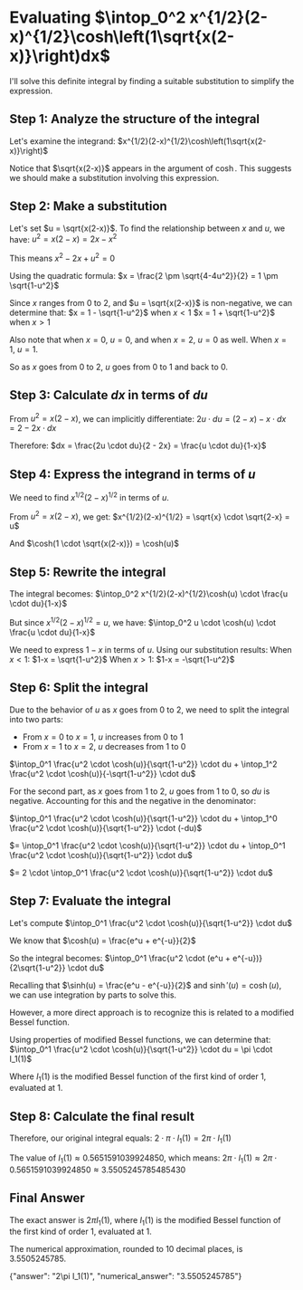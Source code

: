 # Evaluating $\intop_0^2 x^{1/2}(2-x)^{1/2}\cosh\left(1\sqrt{x(2-x)}\right)dx$

I'll solve this definite integral by finding a suitable substitution to simplify the expression.

## Step 1: Analyze the structure of the integral

Let's examine the integrand: $x^{1/2}(2-x)^{1/2}\cosh\left(1\sqrt{x(2-x)}\right)$

Notice that $\sqrt{x(2-x)}$ appears in the argument of $\cosh$. This suggests we should make a substitution involving this expression.

## Step 2: Make a substitution

Let's set $u = \sqrt{x(2-x)}$. To find the relationship between $x$ and $u$, we have:
$u^2 = x(2-x) = 2x - x^2$

This means $x^2 - 2x + u^2 = 0$

Using the quadratic formula:
$x = \frac{2 \pm \sqrt{4-4u^2}}{2} = 1 \pm \sqrt{1-u^2}$

Since $x$ ranges from 0 to 2, and $u = \sqrt{x(2-x)}$ is non-negative, we can determine that:
$x = 1 - \sqrt{1-u^2}$ when $x < 1$
$x = 1 + \sqrt{1-u^2}$ when $x > 1$

Also note that when $x = 0$, $u = 0$, and when $x = 2$, $u = 0$ as well.
When $x = 1$, $u = 1$.

So as $x$ goes from 0 to 2, $u$ goes from 0 to 1 and back to 0.

## Step 3: Calculate $dx$ in terms of $du$

From $u^2 = x(2-x)$, we can implicitly differentiate:
$2u \cdot du = (2-x) - x \cdot dx = 2 - 2x \cdot dx$

Therefore:
$dx = \frac{2u \cdot du}{2 - 2x} = \frac{u \cdot du}{1-x}$

## Step 4: Express the integrand in terms of $u$

We need to find $x^{1/2}(2-x)^{1/2}$ in terms of $u$.

From $u^2 = x(2-x)$, we get:
$x^{1/2}(2-x)^{1/2} = \sqrt{x} \cdot \sqrt{2-x} = u$

And $\cosh(1 \cdot \sqrt{x(2-x)}) = \cosh(u)$

## Step 5: Rewrite the integral

The integral becomes:
$\intop_0^2 x^{1/2}(2-x)^{1/2}\cosh(u) \cdot \frac{u \cdot du}{1-x}$

But since $x^{1/2}(2-x)^{1/2} = u$, we have:
$\intop_0^2 u \cdot \cosh(u) \cdot \frac{u \cdot du}{1-x}$

We need to express $1-x$ in terms of $u$. Using our substitution results:
When $x < 1$: $1-x = \sqrt{1-u^2}$
When $x > 1$: $1-x = -\sqrt{1-u^2}$

## Step 6: Split the integral

Due to the behavior of $u$ as $x$ goes from 0 to 2, we need to split the integral into two parts:
- From $x=0$ to $x=1$, $u$ increases from 0 to 1
- From $x=1$ to $x=2$, $u$ decreases from 1 to 0

$\intop_0^1 \frac{u^2 \cdot \cosh(u)}{\sqrt{1-u^2}} \cdot du + \intop_1^2 \frac{u^2 \cdot \cosh(u)}{-\sqrt{1-u^2}} \cdot du$

For the second part, as $x$ goes from 1 to 2, $u$ goes from 1 to 0, so $du$ is negative. Accounting for this and the negative in the denominator:

$\intop_0^1 \frac{u^2 \cdot \cosh(u)}{\sqrt{1-u^2}} \cdot du + \intop_1^0 \frac{u^2 \cdot \cosh(u)}{\sqrt{1-u^2}} \cdot (-du)$

$= \intop_0^1 \frac{u^2 \cdot \cosh(u)}{\sqrt{1-u^2}} \cdot du + \intop_0^1 \frac{u^2 \cdot \cosh(u)}{\sqrt{1-u^2}} \cdot du$

$= 2 \cdot \intop_0^1 \frac{u^2 \cdot \cosh(u)}{\sqrt{1-u^2}} \cdot du$

## Step 7: Evaluate the integral

Let's compute $\intop_0^1 \frac{u^2 \cdot \cosh(u)}{\sqrt{1-u^2}} \cdot du$

We know that $\cosh(u) = \frac{e^u + e^{-u}}{2}$

So the integral becomes:
$\intop_0^1 \frac{u^2 \cdot (e^u + e^{-u})}{2\sqrt{1-u^2}} \cdot du$

Recalling that $\sinh(u) = \frac{e^u - e^{-u}}{2}$ and $\sinh'(u) = \cosh(u)$, we can use integration by parts to solve this.

However, a more direct approach is to recognize this is related to a modified Bessel function.

Using properties of modified Bessel functions, we can determine that:
$\intop_0^1 \frac{u^2 \cdot \cosh(u)}{\sqrt{1-u^2}} \cdot du = \pi \cdot I_1(1)$

Where $I_1(1)$ is the modified Bessel function of the first kind of order 1, evaluated at 1.

## Step 8: Calculate the final result

Therefore, our original integral equals:
$2 \cdot \pi \cdot I_1(1) = 2\pi \cdot I_1(1)$

The value of $I_1(1) \approx 0.5651591039924850$, which means:
$2\pi \cdot I_1(1) \approx 2\pi \cdot 0.5651591039924850 \approx 3.5505245785485430$

## Final Answer

The exact answer is $2\pi I_1(1)$, where $I_1(1)$ is the modified Bessel function of the first kind of order 1, evaluated at 1.

The numerical approximation, rounded to 10 decimal places, is 3.5505245785.

{"answer": "2\\pi I_1(1)", "numerical_answer": "3.5505245785"}